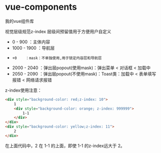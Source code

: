 # vue-components
我的vue组件库

视觉层级规范z-index
层级间预留值用于方便用户自定义

- 0    - 900  ：主体内容
- 1000 - 1900 ：导航层
-     +0    ：mask：不单独使用,用于锁定内容层和导航层
- 2000 - 2040 ：弹出层popout(使用mask)：弹出菜单 < 对话框 < 加载中
- 2050 - 2090 ：弹出层popout(不使用mask)：Toast类：加载中 < 表单填写报错 < 网络请求报错

z-index使用注意：
```html
<div style="background-color: red;z-index: 10">
    1
    <div style="background-color: orange; z-index: 999999">
        1-1
    </div>
</div>
<div style="background-color: yellow;z-index: 11">
    2
</div>
```
在上面代码中，2 在 1-1 的上面，即使 1-1 的z-index远大于 2。
